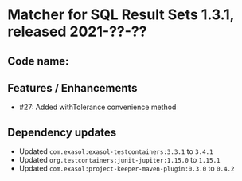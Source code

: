 # Matcher for SQL Result Sets 1.3.1, released 2021-??-??

## Code name:

## Features / Enhancements

* #27: Added withTolerance convenience method

## Dependency updates

* Updated `com.exasol:exasol-testcontainers:3.3.1` to `3.4.1`
* Updated `org.testcontainers:junit-jupiter:1.15.0` to `1.15.1`
* Updated `com.exasol:project-keeper-maven-plugin:0.3.0` to `0.4.2`
